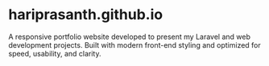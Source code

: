 # hariprasanth.github.io
A responsive portfolio website developed to present my Laravel and web development projects. Built with modern front-end styling and optimized for speed, usability, and clarity.
